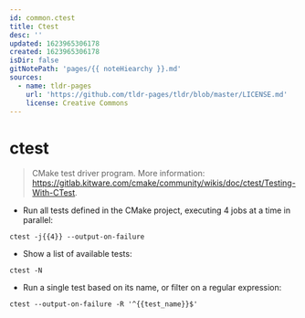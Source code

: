 ```yaml
---
id: common.ctest
title: Ctest
desc: ''
updated: 1623965306178
created: 1623965306178
isDir: false
gitNotePath: 'pages/{{ noteHiearchy }}.md'
sources:
  - name: tldr-pages
    url: 'https://github.com/tldr-pages/tldr/blob/master/LICENSE.md'
    license: Creative Commons
---
```

# ctest

> CMake test driver program.
> More information: <https://gitlab.kitware.com/cmake/community/wikis/doc/ctest/Testing-With-CTest>.

- Run all tests defined in the CMake project, executing 4 jobs at a time in parallel:

`ctest -j{{4}} --output-on-failure`

- Show a list of available tests:

`ctest -N`

- Run a single test based on its name, or filter on a regular expression:

`ctest --output-on-failure -R '^{{test_name}}$'`

